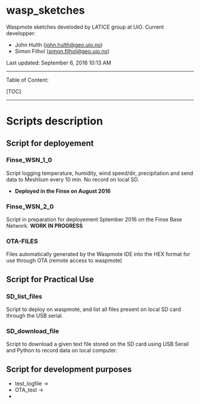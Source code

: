 # wasp_sketches
Waspmote sketches develoded by LATICE group at UiO. 
Current developper: 
- John Hulth	([john.hulth@geo.uio.no](john.hulth@geo.uio.no))
- Simon Filhol 	([simon.filhol@geo.uio.no](simon.filhol@geo.uio.no))

Last updated: September 6, 2016 10:13 AM

____
Table of Content:

[TOC]
___
# Scripts description

## Script for deployement

### Finse_WSN_1_0
Script logging temperature, humidity, wind speed/dir, precipitation and send data to Meshlium every 10 min. No 	record on local SD.  
- **Deployed in the Finse on August 2016**

### Finse_WSN_2_0
Script in preparation for deployement Sptember 2016 on the Finse Base Network.
**WORK IN PROGRESS**

### OTA-FILES
Files automatically generated by the Waspmote IDE into the HEX format for use through OTA (remote access to waspmote)

## Script for Practical Use
### SD_list_files
Script to deploy on waspmote, and list all files present on local SD card through the USB serial.

### SD_download_file
Script to download a given text file stored on the SD card using USB Serail and Python to record data on local computer.



## Script for development purposes
- test_logfile 	->	
- OTA_test ->
- 

